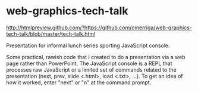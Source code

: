 # web-graphics-tech-talk
http://htmlpreview.github.com/?https://github.com/cmerriga/web-graphics-tech-talk/blob/master/tech-talk.html

Presentation for informal lunch series sporting JavaScript console.

Some practical, rawish code that I created to do a presentation via a web page rather than PowerPoint. The JavaScript console is a REPL that processes raw JavaScript or a limited set of commands related to the presentation (next, prev, slide <.html>, load <.txt>, ...). To get an idea of how it worked, enter "next" or "n" at the command prompt.
